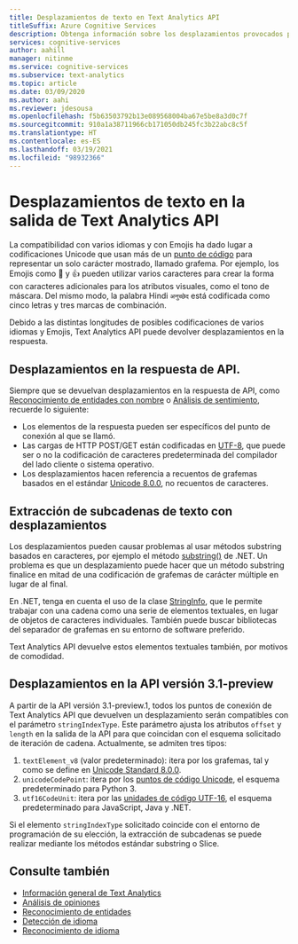 ```yaml
---
title: Desplazamientos de texto en Text Analytics API
titleSuffix: Azure Cognitive Services
description: Obtenga información sobre los desplazamientos provocados por codificaciones de varios idiomas y Emojis.
services: cognitive-services
author: aahill
manager: nitinme
ms.service: cognitive-services
ms.subservice: text-analytics
ms.topic: article
ms.date: 03/09/2020
ms.author: aahi
ms.reviewer: jdesousa
ms.openlocfilehash: f5b63503792b13e089568004ba67e5be8a3d0c7f
ms.sourcegitcommit: 910a1a38711966cb171050db245fc3b22abc8c5f
ms.translationtype: HT
ms.contentlocale: es-ES
ms.lasthandoff: 03/19/2021
ms.locfileid: "98932366"
---
```

# <a name="text-offsets-in-the-text-analytics-api-output"></a>Desplazamientos de texto en la salida de Text Analytics API

La compatibilidad con varios idiomas y con Emojis ha dado lugar a codificaciones Unicode que usan más de un [punto de código](https://wikipedia.org/wiki/Code_point) para representar un solo carácter mostrado, llamado grafema. Por ejemplo, los Emojis como 🌷 y 👍 pueden utilizar varios caracteres para crear la forma con caracteres adicionales para los atributos visuales, como el tono de máscara. Del mismo modo, la palabra Hindi `अनुच्छेद` está codificada como cinco letras y tres marcas de combinación.

Debido a las distintas longitudes de posibles codificaciones de varios idiomas y Emojis, Text Analytics API puede devolver desplazamientos en la respuesta.

## <a name="offsets-in-the-api-response"></a>Desplazamientos en la respuesta de API. 

Siempre que se devuelvan desplazamientos en la respuesta de API, como [Reconocimiento de entidades con nombre](../how-tos/text-analytics-how-to-entity-linking.md) o [Análisis de sentimiento](../how-tos/text-analytics-how-to-sentiment-analysis.md), recuerde lo siguiente:

* Los elementos de la respuesta pueden ser específicos del punto de conexión al que se llamó. 
* Las cargas de HTTP POST/GET están codificadas en [UTF-8](https://www.w3schools.com/charsets/ref_html_utf8.asp), que puede ser o no la codificación de caracteres predeterminada del compilador del lado cliente o sistema operativo.
* Los desplazamientos hacen referencia a recuentos de grafemas basados en el estándar [Unicode 8.0.0](https://unicode.org/versions/Unicode8.0.0), no recuentos de caracteres.

## <a name="extracting-substrings-from-text-with-offsets"></a>Extracción de subcadenas de texto con desplazamientos

Los desplazamientos pueden causar problemas al usar métodos substring basados en caracteres, por ejemplo el método [substring()](/dotnet/api/system.string.substring) de .NET. Un problema es que un desplazamiento puede hacer que un método substring finalice en mitad de una codificación de grafemas de carácter múltiple en lugar de al final.

En .NET, tenga en cuenta el uso de la clase [StringInfo](/dotnet/api/system.globalization.stringinfo), que le permite trabajar con una cadena como una serie de elementos textuales, en lugar de objetos de caracteres individuales. También puede buscar bibliotecas del separador de grafemas en su entorno de software preferido. 

Text Analytics API devuelve estos elementos textuales también, por motivos de comodidad.

## <a name="offsets-in-api-version-31-preview"></a>Desplazamientos en la API versión 3.1-preview

A partir de la API versión 3.1-preview.1, todos los puntos de conexión de Text Analytics API que devuelven un desplazamiento serán compatibles con el parámetro `stringIndexType`. Este parámetro ajusta los atributos `offset` y `length` en la salida de la API para que coincidan con el esquema solicitado de iteración de cadena. Actualmente, se admiten tres tipos:

1. `textElement_v8` (valor predeterminado): itera por los grafemas, tal y como se define en [Unicode Standard 8.0.0](https://unicode.org/versions/Unicode8.0.0).
2. `unicodeCodePoint`: itera por los [puntos de código Unicode](http://www.unicode.org/versions/Unicode13.0.0/ch02.pdf#G25564), el esquema predeterminado para Python 3.
3. `utf16CodeUnit`: itera por las [unidades de código UTF-16](https://unicode.org/faq/utf_bom.html#UTF16), el esquema predeterminado para JavaScript, Java y .NET.

Si el elemento `stringIndexType` solicitado coincide con el entorno de programación de su elección, la extracción de subcadenas se puede realizar mediante los métodos estándar substring o Slice. 

## <a name="see-also"></a>Consulte también

* [Información general de Text Analytics](../overview.md)
* [Análisis de opiniones](../how-tos/text-analytics-how-to-sentiment-analysis.md)
* [Reconocimiento de entidades](../how-tos/text-analytics-how-to-entity-linking.md)
* [Detección de idioma](../how-tos/text-analytics-how-to-keyword-extraction.md)
* [Reconocimiento de idioma](../how-tos/text-analytics-how-to-language-detection.md)
